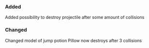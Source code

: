 ### Added
Added possibility to destroy projectile after some amount of collisions

### Changed
Changed model of jump potion
Pillow now destroys after 3 collisions
